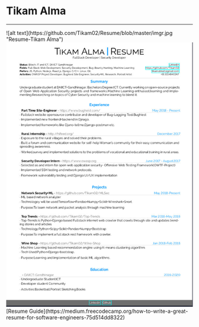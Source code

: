 <h1>Tikam Alma</h1>
<hr>
![alt text](https://github.com/Tikam02/Resume/blob/master/imgr.jpg "Resume-Tikam Alma")
<img src="https://github.com/Tikam02/Resume/blob/master/imgr.jpg">
[Resume Guide](https://medium.freecodecamp.org/how-to-write-a-great-resume-for-software-engineers-75d514dd8322)
